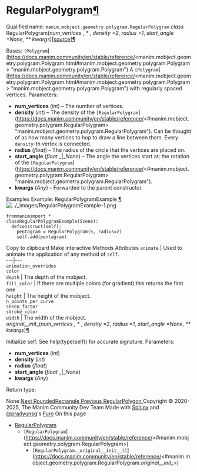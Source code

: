 # RegularPolygram[¶](https://docs.manim.community/en/stable/reference/<#regularpolygram> "Link to this heading")
Qualified name: `manim.mobject.geometry.polygram.RegularPolygram`
_class_ RegularPolygram(_num_vertices_ , _*_ , _density =2_, _radius =1_, _start_angle =None_, _** kwargs_)[[source]](https://docs.manim.community/en/stable/reference/<../_modules/manim/mobject/geometry/polygram.html#RegularPolygram>)[¶](https://docs.manim.community/en/stable/reference/<#manim.mobject.geometry.polygram.RegularPolygram> "Link to this definition")
    
Bases: `[Polygram`](https://docs.manim.community/en/stable/reference/<manim.mobject.geometry.polygram.Polygram.html#manim.mobject.geometry.polygram.Polygram> "manim.mobject.geometry.polygram.Polygram")
A `[Polygram`](https://docs.manim.community/en/stable/reference/<manim.mobject.geometry.polygram.Polygram.html#manim.mobject.geometry.polygram.Polygram> "manim.mobject.geometry.polygram.Polygram") with regularly spaced vertices.
Parameters:
    
  * **num_vertices** (_int_) – The number of vertices.
  * **density** (_int_) – 
The density of the `[RegularPolygram`](https://docs.manim.community/en/stable/reference/<#manim.mobject.geometry.polygram.RegularPolygram> "manim.mobject.geometry.polygram.RegularPolygram").
Can be thought of as how many vertices to hop to draw a line between them. Every `density`-th vertex is connected.
  * **radius** (_float_) – The radius of the circle that the vertices are placed on.
  * **start_angle** (_float_ _|__None_) – The angle the vertices start at; the rotation of the `[RegularPolygram`](https://docs.manim.community/en/stable/reference/<#manim.mobject.geometry.polygram.RegularPolygram> "manim.mobject.geometry.polygram.RegularPolygram").
  * **kwargs** (_Any_) – Forwarded to the parent constructor.


Examples
Example: RegularPolygramExample [¶](https://docs.manim.community/en/stable/reference/<#regularpolygramexample>)
![../_images/RegularPolygramExample-1.png](https://docs.manim.community/en/stable/_images/RegularPolygramExample-1.png)
```
frommanimimport *
classRegularPolygramExample(Scene):
  defconstruct(self):
    pentagram = RegularPolygram(5, radius=2)
    self.add(pentagram)

```
Copy to clipboard
Make interactive
Methods
Attributes
`animate` | Used to animate the application of any method of `self`.  
---|---  
`animation_overrides`  
`color`  
`depth` | The depth of the mobject.  
`fill_color` | If there are multiple colors (for gradient) this returns the first one  
`height` | The height of the mobject.  
`n_points_per_curve`  
`sheen_factor`  
`stroke_color`  
`width` | The width of the mobject.  
_original__init__(_num_vertices_ , _*_ , _density =2_, _radius =1_, _start_angle =None_, _** kwargs_)[¶](https://docs.manim.community/en/stable/reference/<#manim.mobject.geometry.polygram.RegularPolygram._original__init__> "Link to this definition")
    
Initialize self. See help(type(self)) for accurate signature.
Parameters:
    
  * **num_vertices** (_int_)
  * **density** (_int_)
  * **radius** (_float_)
  * **start_angle** (_float_ _|__None_)
  * **kwargs** (_Any_)


Return type:
    
None
[ Next RoundedRectangle ](https://docs.manim.community/en/stable/reference/<manim.mobject.geometry.polygram.RoundedRectangle.html>) [ Previous RegularPolygon ](https://docs.manim.community/en/stable/reference/<manim.mobject.geometry.polygram.RegularPolygon.html>)
Copyright © 2020-2025, The Manim Community Dev Team 
Made with [Sphinx](https://docs.manim.community/en/stable/reference/<https:/www.sphinx-doc.org/>) and [@pradyunsg](https://docs.manim.community/en/stable/reference/<https:/pradyunsg.me>)'s [Furo](https://docs.manim.community/en/stable/reference/<https:/github.com/pradyunsg/furo>)
On this page 
  * [RegularPolygram](https://docs.manim.community/en/stable/reference/<#>)
    * `[RegularPolygram`](https://docs.manim.community/en/stable/reference/<#manim.mobject.geometry.polygram.RegularPolygram>)
      * `[RegularPolygram._original__init__()`](https://docs.manim.community/en/stable/reference/<#manim.mobject.geometry.polygram.RegularPolygram._original__init__>)


